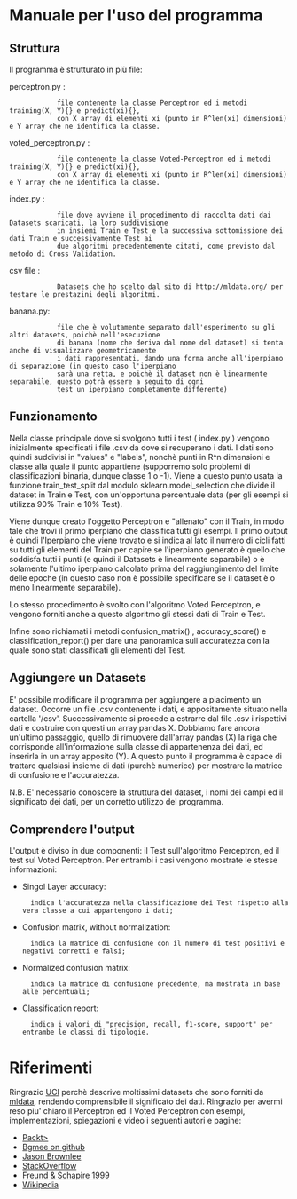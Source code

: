 # Manuale per l'uso del programma

## Struttura
Il programma è strutturato in più file:

perceptron.py : 

                file contenente la classe Perceptron ed i metodi training(X, Y){} e predict(xi){}, 
                con X array di elementi xi (punto in R^len(xi) dimensioni) e Y array che ne identifica la classe.
                
voted_perceptron.py : 

                file contenente la classe Voted-Perceptron ed i metodi training(X, Y){} e predict(xi){}, 
                con X array di elementi xi (punto in R^len(xi) dimensioni) e Y array che ne identifica la classe.

index.py :  
  
                file dove avviene il procedimento di raccolta dati dai Datasets scaricati, la loro suddivisione 
                in insiemi Train e Test e la successiva sottomissione dei dati Train e successivamente Test ai 
                due algoritmi precedentemente citati, come previsto dal metodo di Cross Validation.

csv file : 

                Datasets che ho scelto dal sito di http://mldata.org/ per testare le prestazini degli algoritmi.

banana.py:
          
                file che è volutamente separato dall'esperimento su gli altri datasets, poichè nell'esecuzione 
                di banana (nome che deriva dal nome del dataset) si tenta anche di visualizzare geometricamente
                i dati rappresentati, dando una forma anche all'iperpiano di separazione (in questo caso l'iperpiano
                sarà una retta, e poichè il dataset non è linearmente separabile, questo potrà essere a seguito di ogni
                test un iperpiano completamente differente)
                
## Funzionamento
Nella classe principale dove si svolgono tutti i test ( index.py ) vengono inizialmente specificati i file .csv da dove 
si recuperano i dati. I dati sono quindi suddivisi in "values" e "labels", nonchè punti in R^n dimensioni e classe alla 
quale il punto appartiene (supporremo solo problemi di classificazioni binaria, dunque classe 1 o -1). 
Viene a questo punto usata la funzione train_test_split dal modulo sklearn.model_selection che divide il dataset in 
Train e Test, con un'opportuna percentuale data (per gli esempi si utilizza 90% Train e 10% Test).

Viene dunque creato l'oggetto Perceptron e "allenato" con il Train, in modo tale che trovi il primo iperpiano che classifica
tutti gli esempi. Il primo output è quindi l'Iperpiano che viene trovato e si indica al lato il numero di cicli fatti su 
tutti gli elementi del Train per capire se l'iperpiano generato è quello che soddisfa tutti i punti (e quindi il Datasets 
è linearmente separabile) o è solamente l'ultimo iperpiano calcolato prima del raggiungimento del limite delle epoche 
(in questo caso non è possibile specificare se il dataset è o meno linearmente separabile).

Lo stesso procedimento è svolto con l'algoritmo Voted Perceptron, e vengono forniti anche a questo algoritmo gli stessi dati 
di Train e Test.

Infine sono richiamati i metodi confusion_matrix() , accuracy_score() e classification_report() per dare una panoramica 
sull'accuratezza con la quale sono stati classificati gli elementi del Test.

## Aggiungere un Datasets
E' possibile modificare il programma per aggiungere a piacimento un dataset. Occorre un file .csv contenente i dati, 
e appositamente situato nella cartella '/csv'. Successivamente si procede a estrarre dal file .csv i rispettivi dati e 
costruire con questi un array pandas X. Dobbiamo fare ancora un'ultimo passaggio, quello di rimuovere dall'array pandas (X) la
riga che corrisponde all'informazione sulla classe di appartenenza dei dati, ed inserirla in un array apposito (Y).
A questo punto il programma è capace di trattare qualsiasi insieme di dati (purchè numerico) per mostrare la matrice di 
confusione e l'accuratezza.

N.B. E' necessario conoscere la struttura del dataset, i nomi dei campi ed il significato dei dati, per un corretto 
utilizzo del programma.

## Comprendere l'output
L'output è diviso in due componenti: il Test sull'algoritmo Perceptron, ed il test sul Voted Perceptron.
Per entrambi i casi vengono mostrate le stesse informazioni:
- Singol Layer accuracy:

        indica l'accuratezza nella classificazione dei Test rispetto alla vera classe a cui appartengono i dati;
        
- Confusion matrix, without normalization: 

        indica la matrice di confusione con il numero di test positivi e negativi corretti e falsi;
        
- Normalized confusion matrix:

        indica la matrice di confusione precedente, ma mostrata in base alle percentuali;
        
- Classification report:

        indica i valori di "precision, recall, f1-score, support" per entrambe le classi di tipologie.
        
# Riferimenti
Ringrazio [UCI](http://archive.ics.uci.edu/ml/index.php) perchè descrive moltissimi datasets che sono forniti da [mldata](http://mldata.org/), rendendo comprensibile il significato dei dati. 
Ringrazio per avermi reso piu' chiaro il Perceptron ed il Voted Perceptron con esempi, implementazioni, spiegazioni e video i seguenti autori e pagine:
- [Packt>](https://www.youtube.com/channel/UC3VydBGBl132baPCLeDspMQ)
- [Bgmee on github](https://github.com/bmgee)
- [Jason Brownlee](https://machinelearningmastery.com/about/)
- [StackOverflow](https://stackoverflow.com/)
- [Freund & Schapire 1999](https://link.springer.com/content/pdf/10.1023/A:1007662407062.pdf)
- [Wikipedia](https://en.wikipedia.org/wiki/Perceptron)
